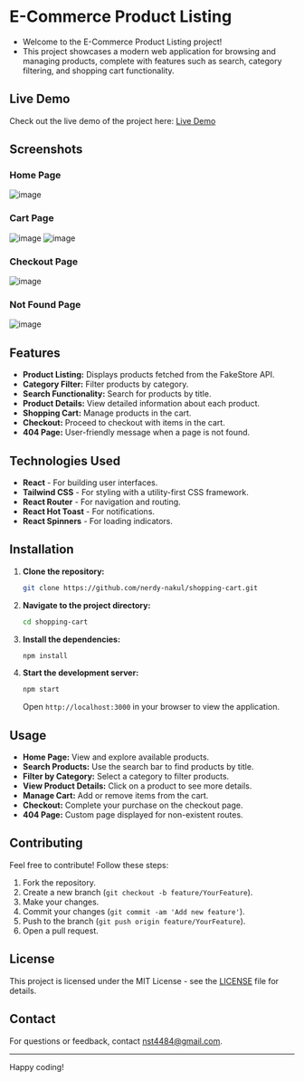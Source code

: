 # E-Commerce Product Listing

 - Welcome to the E-Commerce Product Listing project! 
 - This project showcases a modern web application for browsing and managing products, complete with features such as search, category filtering, and shopping cart functionality.

## Live Demo

Check out the live demo of the project here: [Live Demo](https://shopping-cart-nu-hazel.vercel.app/)

## Screenshots

### Home Page
![image](https://github.com/user-attachments/assets/268704ee-9d56-4768-bc6e-3796d96d146c)

### Cart Page
![image](https://github.com/user-attachments/assets/8f8e090b-afda-4829-937b-15fb931763c5)
![image](https://github.com/user-attachments/assets/ad6a9450-e0d2-48d2-a6e7-76f21d3c6768)

### Checkout Page
![image](https://github.com/user-attachments/assets/1c1e2d07-2d33-427c-8e90-2d7bc5af3ef3)

### Not Found Page
![image](https://github.com/user-attachments/assets/a57b6f9c-ab98-470e-9dd1-1db2f38cf251)


## Features

- **Product Listing:** Displays products fetched from the FakeStore API.
- **Category Filter:** Filter products by category.
- **Search Functionality:** Search for products by title.
- **Product Details:** View detailed information about each product.
- **Shopping Cart:** Manage products in the cart.
- **Checkout:** Proceed to checkout with items in the cart.
- **404 Page:** User-friendly message when a page is not found.

## Technologies Used

- **React** - For building user interfaces.
- **Tailwind CSS** - For styling with a utility-first CSS framework.
- **React Router** - For navigation and routing.
- **React Hot Toast** - For notifications.
- **React Spinners** - For loading indicators.

## Installation

1. **Clone the repository:**

    ```bash
    git clone https://github.com/nerdy-nakul/shopping-cart.git
    ```

2. **Navigate to the project directory:**

    ```bash
    cd shopping-cart
    ```

3. **Install the dependencies:**

    ```bash
    npm install
    ```

4. **Start the development server:**

    ```bash
    npm start
    ```

    Open `http://localhost:3000` in your browser to view the application.

## Usage

- **Home Page:** View and explore available products.
- **Search Products:** Use the search bar to find products by title.
- **Filter by Category:** Select a category to filter products.
- **View Product Details:** Click on a product to see more details.
- **Manage Cart:** Add or remove items from the cart.
- **Checkout:** Complete your purchase on the checkout page.
- **404 Page:** Custom page displayed for non-existent routes.

## Contributing

Feel free to contribute! Follow these steps:
1. Fork the repository.
2. Create a new branch (`git checkout -b feature/YourFeature`).
3. Make your changes.
4. Commit your changes (`git commit -am 'Add new feature'`).
5. Push to the branch (`git push origin feature/YourFeature`).
6. Open a pull request.

## License

This project is licensed under the MIT License - see the [LICENSE](LICENSE) file for details.

## Contact

For questions or feedback, contact [nst4484@gmail.com](mailto:nst4484@gmail.com).

---

Happy coding!

